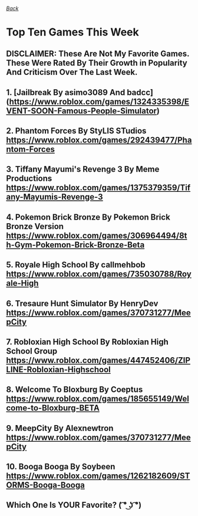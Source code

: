 ###### [Back](http://www.rbxpromos.club/)

# Top Ten Games This Week

## DISCLAIMER: These Are Not My Favorite Games. These Were Rated By Their Growth in Popularity And Criticism Over The Last Week.

## 1. [Jailbreak By asimo3089 And badcc] (https://www.roblox.com/games/1324335398/EVENT-SOON-Famous-People-Simulator)

## 2. Phantom Forces By StyLIS STudios https://www.roblox.com/games/292439477/Phantom-Forces

## 3. Tiffany Mayumi's Revenge 3 By Meme Productions https://www.roblox.com/games/1375379359/Tifany-Mayumis-Revenge-3

## 4. Pokemon Brick Bronze By Pokemon Brick Bronze Version https://www.roblox.com/games/306964494/8th-Gym-Pokemon-Brick-Bronze-Beta

## 5. Royale High School By callmehbob https://www.roblox.com/games/735030788/Royale-High

## 6. Tresaure Hunt Simulator By HenryDev https://www.roblox.com/games/370731277/MeepCity

## 7. Robloxian High School By Robloxian High School Group https://www.roblox.com/games/447452406/ZIPLINE-Robloxian-Highschool

## 8. Welcome To Bloxburg By Coeptus https://www.roblox.com/games/185655149/Welcome-to-Bloxburg-BETA

## 9. MeepCity By Alexnewtron https://www.roblox.com/games/370731277/MeepCity

## 10. Booga Booga By Soybeen https://www.roblox.com/games/1262182609/STORMS-Booga-Booga

## Which One Is YOUR Favorite? ( ͡° ͜ʖ ͡°)
